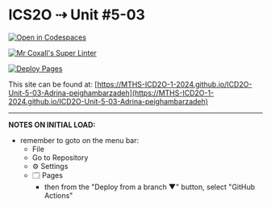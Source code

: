 # ICS2O ⇢ Unit #5-03

[![Open in Codespaces](https://classroom.github.com/assets/launch-codespace-2972f46106e565e64193e422d61a12cf1da4916b45550586e14ef0a7c637dd04.svg)](https://classroom.github.com/open-in-codespaces?assignment_repo_id=19311094)

[![Mr Coxall's Super Linter](https://github.com/MTHS-ICD2O-1-2024/ICD2O-Unit-5-03-Adrina-peighambarzadeh/workflows/Mr%20Coxall's%20Super%20Linter/badge.svg)](https://github.com/MTHS-ICD2O-1-2024/ICD2O-Unit-5-03-Adrina-peighambarzadeh/actions)

[![Deploy Pages](https://github.com/MTHS-ICD2O-1-2024/ICD2O-Unit-5-03-Adrina-peighambarzadeh/workflows/Deploy%20Pages/badge.svg)](https://github.com/MTHS-ICD2O-1-2024/ICD2O-Unit-5-03-Adrina-peighambarzadeh/actions)

This site can be found at: [https://MTHS-ICD2O-1-2024.github.io/ICD2O-Unit-5-03-Adrina-peighambarzadeh](https://MTHS-ICD2O-1-2024.github.io/ICD2O-Unit-5-03-Adrina-peighambarzadeh)

---

**NOTES ON INITIAL LOAD:**
- remember to goto on the menu bar:
  - File
  - Go to Repository
  - ⚙ Settings
  - 🗔 Pages
    - then from the "Deploy from a branch ▼" button, select "GitHub Actions"
